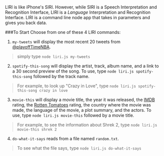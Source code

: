 LIRI is like iPhone's SIRI. However, while SIRI is a Speech Interpretation and Recognition Interface, LIRI is a _Language_ Interpretation and Recognition Interface. LIRI is a command line node app that takes in parameters and gives you back data.

###To Start
Choose from one of these 4 LIRI commands:

1) `my-tweets` will display the most recent 20 tweets from [@playoffTimeNBA](https://twitter.com/playoffTimeNBA).
 > simply type `node liri.js my-tweets` 
 
 
2) `spotify-this-song` will display the artist, track, album name, and a link to a 30 second preview of the song. To use, type `node liri.js spotify-this-song` followed by the track name.
  > For example, to look up "Crazy in Love", type `node liri.js spotify-this-song crazy in love`
  

3) `movie-this` will display a movie title, the year it was released, the [IMDB](https://www.imdb.com/) rating, the [Rotten Tomatoes](https://www.rottentomatoes.com/) rating, the country where the movie was made, the language of the movie, a plot summary, and the actors. To use, type `node liri.js movie-this` followed by a movie title. 
> For example, to see the information about Shrek 2, type `node liri.js movie-this shrek 2`


 4) `do-what-it-says` reads from a file named `random.txt`.
 
 >To see what the file says, type `node liri.js do-what-it-says` 
